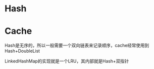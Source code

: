 # Hash

# Cache

Hash是无序的，所以一般需要一个双向链表来记录顺序，cache经常使用到Hash+DoubleList

LinkedHashMap的实现就是一个LRU，其内部就是Hash+双指针